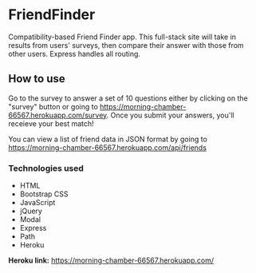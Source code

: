 # FriendFinder
Compatibility-based Friend Finder app. This full-stack site will take in results from users' surveys, then compare their answer with those from other users. Express handles all routing. 

## How to use
Go to the survey to answer a set of 10 questions either by clicking on the "survey" button or going to https://morning-chamber-66567.herokuapp.com/survey. Once you submit your answers, you'll receieve your best match!

You can view a list of friend data in JSON format by going to https://morning-chamber-66567.herokuapp.com/api/friends

### Technologies used
* HTML
* Bootstrap CSS
* JavaScript
* jQuery
* Modal
* Express
* Path
* Heroku

**Heroku link:** https://morning-chamber-66567.herokuapp.com/
